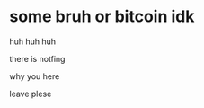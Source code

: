 # some bruh or bitcoin idk
huh
huh huh



there is notfing







why you here











leave plese
